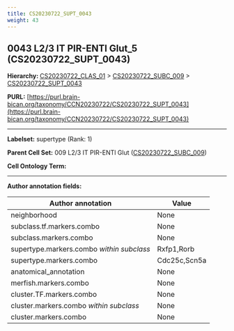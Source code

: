 ```yaml
---
title: CS20230722_SUPT_0043
weight: 43
---
```

## 0043 L2/3 IT PIR-ENTl Glut_5 (CS20230722_SUPT_0043)
<b>Hierarchy: </b>
[CS20230722_CLAS_01](../CS20230722_CLAS_01) >
[CS20230722_SUBC_009](../CS20230722_SUBC_009) >
[CS20230722_SUPT_0043](../CS20230722_SUPT_0043)

**PURL:** [https://purl.brain-bican.org/taxonomy/CCN20230722/CS20230722_SUPT_0043](https://purl.brain-bican.org/taxonomy/CCN20230722/CS20230722_SUPT_0043)

---


**Labelset:** supertype (Rank: 1)

**Parent Cell Set:** 009 L2/3 IT PIR-ENTl Glut ([CS20230722_SUBC_009](../CS20230722_SUBC_009))



**Cell Ontology Term:** 

[MARKER GENES.]: #


---

[TRANSFERRED ANNOTATIONS.]: #


[AUTHOR ANNOTATION FIELDS.]: #


**Author annotation fields:**

| Author annotation | Value |
|-------------------|-------|
|neighborhood|None|
|subclass.tf.markers.combo|None|
|subclass.markers.combo|None|
|supertype.markers.combo _within subclass_|Rxfp1,Rorb|
|supertype.markers.combo|Cdc25c,Scn5a|
|anatomical_annotation|None|
|merfish.markers.combo|None|
|cluster.TF.markers.combo|None|
|cluster.markers.combo _within subclass_|None|
|cluster.markers.combo|None|
